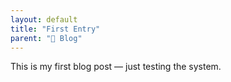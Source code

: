 ```yaml
---
layout: default
title: "First Entry"
parent: "📝 Blog"
---
```


This is my first blog post — just testing the system.
